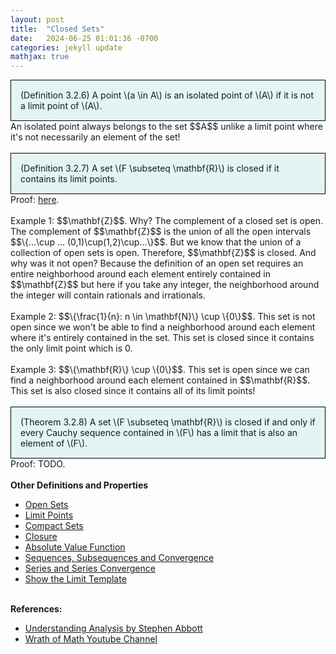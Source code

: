 ```yaml
---
layout: post
title:  "Closed Sets"
date:   2024-06-25 01:01:36 -0700
categories: jekyll update
mathjax: true
---
```

<div style="background-color: #E3F4F4; padding: 15px 15px 15px 15px; border:1px solid black;">
  (Definition 3.2.6) A point \(a \in A\) is an isolated point of \(A\) if it is not a limit point of \(A\).
</div>
An isolated point always belongs to the set $$A$$ unlike a limit point where it's not necessarily an element of the set!
<br>
<br>
<!------------------------------------------------------------------------------------>
<div style="background-color: #E3F4F4; padding: 15px 15px 15px 15px; border:1px solid black;">
  (Definition 3.2.7) A set \(F \subseteq \mathbf{R}\) is closed if it contains its limit points.
</div>
Proof: <a href="https://strncat.github.io/jekyll/update/2024/06/26/analysis-sets-closed-contains-limit-points.html">here</a>.
<br>
<br>
Example 1: $$\mathbf{Z}$$. Why? The complement of a closed set is open. The complement of $$\mathbf{Z}$$ is the union of all the open intervals $$\{...\cup ... (0,1)\cup(1,2)\cup...\}$$. But we know that the union of a collection of open sets is open. Therefore, $$\mathbf{Z}$$ is closed. And why was it not open? Because the definition of an open set requires an entire neighborhood around each element entirely contained in $$\mathbf{Z}$$ but here if you take any integer, the neighborhood around the integer will contain rationals and irrationals. 
<br>
<br>
Example 2: $$\{\frac{1}{n}: n \in \mathbf{N}\} \cup \{0\}$$. This set is not open since we won't be able to find a neighborhood around each element where it's entirely contained in the set. This set is closed since it contains the only limit point which is 0.
<br>
<br>
Example 3: $$\{\mathbf{R}\} \cup \{0\}$$. This set is open since we can find a neighborhood around each element contained in $$\mathbf{R}$$. This set is also closed since it contains all of its limit points!
<br>
<br>
<!------------------------------------------------------------------------------------>
<div style="background-color: #E3F4F4; padding: 15px 15px 15px 15px; border:1px solid black;">
  (Theorem 3.2.8) A set \(F \subseteq \mathbf{R}\) is closed if and only if every Cauchy sequence contained in \(F\) has a limit that is also an element of \(F\).
</div>
Proof: TODO.
<br>
<br>
<!------------------------------------------------------------------------------------>
<b>Other Definitions and Properties</b>
<ul>
<li><a href="https://strncat.github.io/jekyll/update/2024/06/22/analysis-sets-open.html">Open Sets</a></li>
<li><a href="https://strncat.github.io/jekyll/update/2024/06/24/analysis-sets-limit-points.html">Limit Points</a></li>
<li><a href="https://strncat.github.io/jekyll/update/2024/07/01/analysis-sets-compact.html">Compact Sets</a></li>
<li><a href="https://strncat.github.io/jekyll/update/2024/06/28/analysis-sets-closure.html">Closure</a></li>
<li><a href="https://strncat.github.io/jekyll/update/2024/05/26/analysis-absolute-value-properties.html">Absolute Value Function</a></li>
<li><a href="https://strncat.github.io/jekyll/update/2024/05/21/analysis-seq-definitions.html">Sequences, Subsequences and Convergence</a></li>
<li><a href="https://strncat.github.io/jekyll/update/2024/06/10/analysis-series-definitions.html">Series and Series Convergence</a></li>
<li><a href="https://strncat.github.io/jekyll/update/2024/05/12/analysis-seq-limit-template.html">Show the Limit Template</a></li>
</ul>
<br>
<!------------------------------------------------------------------------------------>
<b>References:</b>
<ul>
<li><a href="https://www.amazon.com/Understanding-Analysis-Undergraduate-Texts-Mathematics/dp/1493927116">Understanding Analysis by Stephen Abbott</a></li>
<li><a href="https://www.youtube.com/watch?v=0_mottmadEU">Wrath of Math Youtube Channel</a></li>
</ul>